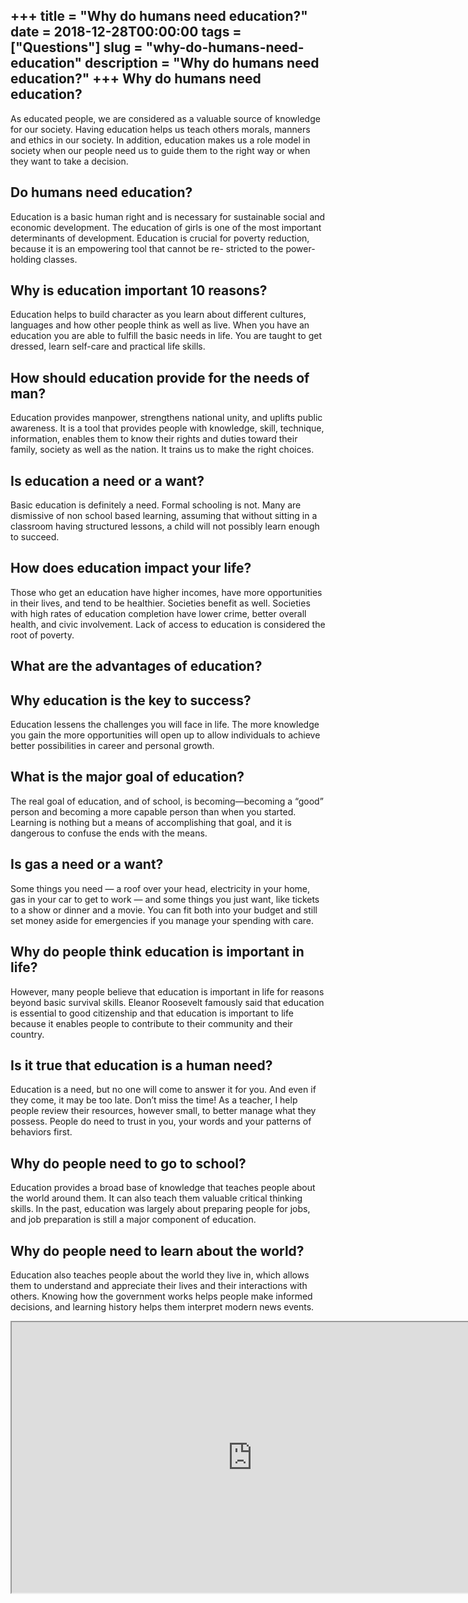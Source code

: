 +++
title = "Why do humans need education?"
date = 2018-12-28T00:00:00
tags = ["Questions"]
slug = "why-do-humans-need-education"
description = "Why do humans need education?"
+++
Why do humans need education?
-----------------------------

As educated people, we are considered as a valuable source of knowledge for our society. Having education helps us teach others morals, manners and ethics in our society. In addition, education makes us a role model in society when our people need us to guide them to the right way or when they want to take a decision.

Do humans need education?
-------------------------

Education is a basic human right and is necessary for sustainable social and economic development. The education of girls is one of the most important determinants of development. Education is crucial for poverty reduction, because it is an empowering tool that cannot be re- stricted to the power-holding classes.

Why is education important 10 reasons?
--------------------------------------

Education helps to build character as you learn about different cultures, languages and how other people think as well as live. When you have an education you are able to fulfill the basic needs in life. You are taught to get dressed, learn self-care and practical life skills.

How should education provide for the needs of man?
--------------------------------------------------

Education provides manpower, strengthens national unity, and uplifts public awareness. It is a tool that provides people with knowledge, skill, technique, information, enables them to know their rights and duties toward their family, society as well as the nation. It trains us to make the right choices.

Is education a need or a want?
------------------------------

Basic education is definitely a need. Formal schooling is not. Many are dismissive of non school based learning, assuming that without sitting in a classroom having structured lessons, a child will not possibly learn enough to succeed.

How does education impact your life?
------------------------------------

Those who get an education have higher incomes, have more opportunities in their lives, and tend to be healthier. Societies benefit as well. Societies with high rates of education completion have lower crime, better overall health, and civic involvement. Lack of access to education is considered the root of poverty.

What are the advantages of education?
-------------------------------------

Why education is the key to success?
------------------------------------

Education lessens the challenges you will face in life. The more knowledge you gain the more opportunities will open up to allow individuals to achieve better possibilities in career and personal growth.

What is the major goal of education?
------------------------------------

The real goal of education, and of school, is becoming—becoming a “good” person and becoming a more capable person than when you started. Learning is nothing but a means of accomplishing that goal, and it is dangerous to confuse the ends with the means.

Is gas a need or a want?
------------------------

Some things you need — a roof over your head, electricity in your home, gas in your car to get to work — and some things you just want, like tickets to a show or dinner and a movie. You can fit both into your budget and still set money aside for emergencies if you manage your spending with care.

Why do people think education is important in life?
---------------------------------------------------

However, many people believe that education is important in life for reasons beyond basic survival skills. Eleanor Roosevelt famously said that education is essential to good citizenship and that education is important to life because it enables people to contribute to their community and their country.

Is it true that education is a human need?
------------------------------------------

Education is a need, but no one will come to answer it for you. And even if they come, it may be too late. Don’t miss the time! As a teacher, I help people review their resources, however small, to better manage what they possess. People do need to trust in you, your words and your patterns of behaviors first.

Why do people need to go to school?
-----------------------------------

Education provides a broad base of knowledge that teaches people about the world around them. It can also teach them valuable critical thinking skills. In the past, education was largely about preparing people for jobs, and job preparation is still a major component of education.

Why do people need to learn about the world?
--------------------------------------------

Education also teaches people about the world they live in, which allows them to understand and appreciate their lives and their interactions with others. Knowing how the government works helps people make informed decisions, and learning history helps them interpret modern news events.

<iframe allow="accelerometer; autoplay; clipboard-write; encrypted-media; gyroscope; picture-in-picture" allowfullscreen="" class="__youtube_prefs__  epyt-is-override  no-lazyload" data-no-lazy="1" data-origheight="433" data-origwidth="770" data-skipgform_ajax_framebjll="" height="433" id="_ytid_39595" loading="lazy" src="https://www.youtube.com/embed/HndV87XpkWg?enablejsapi=1&autoplay=0&cc_load_policy=0&cc_lang_pref=&iv_load_policy=1&loop=0&modestbranding=0&rel=1&fs=1&playsinline=0&autohide=2&theme=dark&color=red&controls=1&" title="YouTube player" width="770"></iframe>